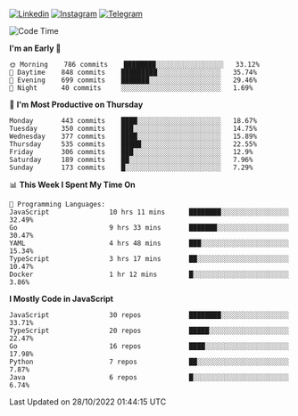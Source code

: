 [![Linkedin](https://img.shields.io/badge/-Archie-blue?style=flat-square&labelColor=gray&logo=Linkedin&logoColor=white&link=https://www.linkedin.com/in/archisdi)](https://www.linkedin.com/in/archisdi)
[![Instagram](https://img.shields.io/badge/-@archisdi-orange?style=flat-square&labelColor=gray&logo=Instagram&logoColor=white&link=https://www.instagram.com/archisdi)](https://www.instagram.com/archisdi)
[![Telegram](https://img.shields.io/badge/-aai-informational?style=flat-square&labelColor=gray&logo=telegram&logoColor=white&link=https://t.me/archisdi)](https://t.me/archisdi)

<!--START_SECTION:waka-->
![Code Time](http://img.shields.io/badge/Code%20Time-1%2C799%20hrs%2052%20mins-blue)

**I'm an Early 🐤** 

```text
🌞 Morning    786 commits    ████████░░░░░░░░░░░░░░░░░   33.12% 
🌆 Daytime    848 commits    █████████░░░░░░░░░░░░░░░░   35.74% 
🌃 Evening    699 commits    ███████░░░░░░░░░░░░░░░░░░   29.46% 
🌙 Night      40 commits     ░░░░░░░░░░░░░░░░░░░░░░░░░   1.69%

```
📅 **I'm Most Productive on Thursday** 

```text
Monday       443 commits    ████░░░░░░░░░░░░░░░░░░░░░   18.67% 
Tuesday      350 commits    ███░░░░░░░░░░░░░░░░░░░░░░   14.75% 
Wednesday    377 commits    ████░░░░░░░░░░░░░░░░░░░░░   15.89% 
Thursday     535 commits    █████░░░░░░░░░░░░░░░░░░░░   22.55% 
Friday       306 commits    ███░░░░░░░░░░░░░░░░░░░░░░   12.9% 
Saturday     189 commits    ██░░░░░░░░░░░░░░░░░░░░░░░   7.96% 
Sunday       173 commits    █░░░░░░░░░░░░░░░░░░░░░░░░   7.29%

```


📊 **This Week I Spent My Time On** 

```text
💬 Programming Languages: 
JavaScript               10 hrs 11 mins      ████████░░░░░░░░░░░░░░░░░   32.49% 
Go                       9 hrs 33 mins       ███████░░░░░░░░░░░░░░░░░░   30.47% 
YAML                     4 hrs 48 mins       ███░░░░░░░░░░░░░░░░░░░░░░   15.34% 
TypeScript               3 hrs 17 mins       ██░░░░░░░░░░░░░░░░░░░░░░░   10.47% 
Docker                   1 hr 12 mins        █░░░░░░░░░░░░░░░░░░░░░░░░   3.86%

```

**I Mostly Code in JavaScript** 

```text
JavaScript               30 repos            ████████░░░░░░░░░░░░░░░░░   33.71% 
TypeScript               20 repos            █████░░░░░░░░░░░░░░░░░░░░   22.47% 
Go                       16 repos            ████░░░░░░░░░░░░░░░░░░░░░   17.98% 
Python                   7 repos             ██░░░░░░░░░░░░░░░░░░░░░░░   7.87% 
Java                     6 repos             █░░░░░░░░░░░░░░░░░░░░░░░░   6.74%

```



 Last Updated on 28/10/2022 01:44:15 UTC
<!--END_SECTION:waka-->